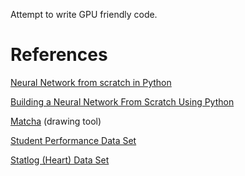 Attempt to write GPU friendly code.

# References 
[Neural Network from scratch in Python](https://towardsdatascience.com/math-neural-network-from-scratch-in-python-d6da9f29ce65)

[Building a Neural Network From Scratch Using Python](https://heartbeat.comet.ml/building-a-neural-network-from-scratch-using-python-part-1-6d399df8d432)

[Matcha](https://www.mathcha.io/) (drawing tool)

[Student Performance Data Set](https://archive.ics.uci.edu/ml/datasets/student+performance)

[Statlog (Heart) Data Set](https://archive.ics.uci.edu/ml/datasets/Statlog+%28Heart%29)
